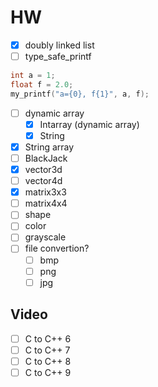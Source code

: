 # HW

- [x] doubly linked list
- [ ] type_safe_printf

```c
int a = 1;
float f = 2.0;
my_printf("a={0}, f{1}", a, f);
```

- [ ] dynamic array
  - [x] Intarray (dynamic array)
  - [x] String
- [x] String array
- [ ] BlackJack
- [x] vector3d
- [ ] vector4d
- [x] matrix3x3
- [ ] matrix4x4
- [ ] shape
- [ ] color
- [ ] grayscale
- [ ] file convertion?
  - [ ] bmp
  - [ ] png
  - [ ] jpg

## Video

- [ ] C to C++ 6
- [ ] C to C++ 7
- [ ] C to C++ 8
- [ ] C to C++ 9
